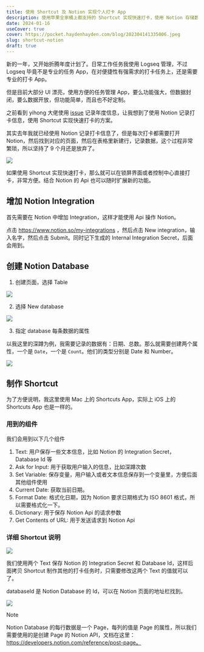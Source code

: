 ```yaml
---
title: 使用 Shortcut 及 Notion 实现个人打卡 App
description: 使用苹果全家桶上都支持的 Shortcut 实现快速打卡，使用 Notion 存储数据，实现个人打卡 App
date: 2024-01-16
useCover: true
cover: https://pocket.haydenhayden.com/blog/202304141335006.jpeg
slug: shortcut-notion
draft: true
---
```


新的一年，又开始折腾年度计划了。日常工作任务我使用 Logseq 管理，不过 Logseq 毕竟不是专业的任务 App，在对便捷性有强需求的打卡任务上，还是需要专业的打卡 App。

但是目前大部分 UI 漂亮，使用方便的任务管理 App，要么功能强大，但数据封闭，要么数据开放，但功能简单，而且也不好定制。

之前看到 yihong 大佬使用 [issue](https://github.com/yihong0618/2024/issues?q=is:issue+is:open+sort:updated-desc) 记录年度信息，让我想到了使用 Notion 记录打卡信息，使用 Shortcut 实现快速打卡的方案。

其实去年我就已经使用 Notion 记录打卡信息了，但是每次打卡都需要打开 Notion，然后找到对应的页面，然后在表格里新建行，记录数据，这个过程非常繁琐，所以坚持了 9 个月还是放弃了。

![](https://pocket.haydenhayden.com/blog/202401160814072.png)

如果使用 Shortcut 实现快速打卡，那么就可以在锁屏界面或者控制中心直接打卡，非常方便。结合 Notion 的 Api 也可以随时扩展新的功能。

## 增加 Notion Integration

首先需要在 Notion 中增加 Integration，这样才能使用 Api 操作 Notion。

点击 https://www.notion.so/my-integrations ，然后点击 New integration，输入名字，然后点击 Submit。同时记下生成的 Internal Integration Secret，后面会用到。

## 创建 Notion Database

1. 创建页面，选择 Table

![](https://pocket.haydenhayden.com/blog/202401160829965.png)

2. 选择 New database

![](https://pocket.haydenhayden.com/blog/202401160828422.png)

3. 指定 database 每条数据的属性

以我这里的深蹲为例，我需要记录的数据有：日期、总数。那么就需要创建两个属性，一个是 `Date`，一个是 `Count`。他们的类型分别是 Date 和 Number。

![](https://pocket.haydenhayden.com/blog/202401160832040.png)

## 制作 Shortcut

为了方便说明，我这里使用 Mac 上的 Shortcuts App，实际上 iOS 上的 Shortcuts App 也是一样的。

### 用到的组件

我们会用到以下几个组件

1. Text: 用户保存一些文本信息，比如 Notion 的 Integration Secret，Database Id 等
2. Ask for Input: 用于获取用户输入的信息，比如深蹲次数
3. Set Variable: 保存变量，用户输入或者文本信息保存到一个变量里，方便后面其他组件使用
4. Current Date: 获取当前日期。
5. Format Date: 格式化日期，因为 Notion 要求日期格式为 ISO 8601 格式，所以需要格式化一下。
6. Dictionary: 用于保存 Notion Api 的请求参数
7. Get Contents of URL: 用于发送请求到 Notion Api

### 详细 Shortcut 说明

![](https://pocket.haydenhayden.com/blog/202401160844287.png)

我们使用两个 Text 保存 Notion 的 Integration Secret 和 Database Id，这样后面拷贝 Shortcut 制作其他的打卡任务时，只需要修改这两个 Text 的值就可以了。

databaseId 是 Notion Database 的 Id，可以在 Notion 页面的地址栏找到。

![](https://pocket.haydenhayden.com/blog/202401160847668.png)

> [!note]
> Notion Database 的每行数据是一个 Page，每列的值是 Page 的属性，所以我们需要使用的是创建 Page 的 Notion API，文档在这里：https://developers.notion.com/reference/post-page。